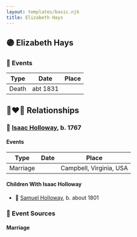 ```yaml
---
layout: templates/basic.njk
title: Elizabeth Hays
---
```

## 🟣 Elizabeth Hays

### 📆 Events

Type | Date | Place
------ | ------ | ------
Death | abt 1831 |

## 👩‍❤️‍👨 Relationships

### 🔵 [Isaac Holloway](/people/9/9759504), b. 1767

#### Events

Type | Date | Place
------ | ------ | ------
Marriage |  | Campbell, Virginia, USA
#### Children With Isaac Holloway
* 🔵 [Samuel Holloway](/people/6/61320261), b. about 1801
### 📰 Event Sources

#### <a id="event-e6f139a2-af77-4e94-9a2f-4bf5f9f02b29"></a> Marriage